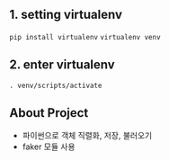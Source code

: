 ## 1. setting virtualenv

<code>pip install virtualenv</code> 
<code>virtualenv venv</code>

## 2. enter virtualenv

<code>. venv/scripts/activate</code>

## About Project

- 파이썬으로 객체 직렬화, 저장, 불러오기
- faker 모듈 사용